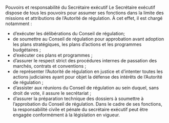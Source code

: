 Pouvoirs et responsabilité du Secrétaire exécutif
Le Secrétaire exécutif dispose de tous les pouvoirs pour assumer ses fonctions dans la limite des missions et attributions de l’Autorité de régulation.
À cet effet, il est chargé notamment :
- d’exécuter les délibérations du Conseil de régulation;
- de soumettre au Conseil de régulation pour approbation avant adoption les plans stratégiques, les plans d’actions et les programmes budgétaires ;
- d’exécuter ces plans et programmes ;
- d’assurer le respect strict des procédures internes de passation des marchés, contrats et conventions ;
- de représenter l’Autorité de régulation en justice et d’intenter toutes les actions judiciaires ayant pour objet la défense des intérêts de l’Autorité de régulation ;
- d’assister aux réunions du Conseil de régulation au sein duquel, sans droit de vote, il assure le secrétariat ;
- d’assurer la préparation technique des dossiers à soumettre à l’approbation du Conseil de régulation.
Dans le cadre  de  ses  fonctions,  la  responsabilité  civile  et  pénale  du  secrétaire  exécutif  peut  être  engagée conformément à la législation en vigueur.